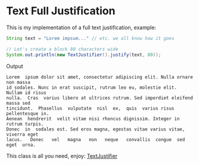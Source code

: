 Text Full Justification
=======================

This is my implementation of a full text justification, example:

```java
String text = "Lorem impsum..." // etc. we all know how it goes

// Let's create a block 80 characters wide
System.out.println(new TextJustifier().justify(text, 80));
```

Output
```
Lorem  ipsum dolor sit amet, consectetur adipiscing elit. Nulla ornare non massa
id sodales. Nunc in erat suscipit, rutrum leo eu, molestie elit. Nullam id risus
nulla.  Cras  varius libero at ultrices rutrum. Sed imperdiet eleifend massa sed
tincidunt.  Phasellus  vulputate  nisl  ex,  quis  varius risus pellentesque in.
Aenean  hendrerit  velit vitae nisi rhoncus dignissim. Integer in rutrum turpis.
Donec  in  sodales est. Sed eros magna, egestas vitae varius vitae, viverra eget
lacus.   Donec   vel   magna   non   neque   convallis  congue  sed  eget  urna.
```

This class is all you need, enjoy: [TextJustifier](../master/src/main/java/org/zezutom/justification/TextJustifier.java)
